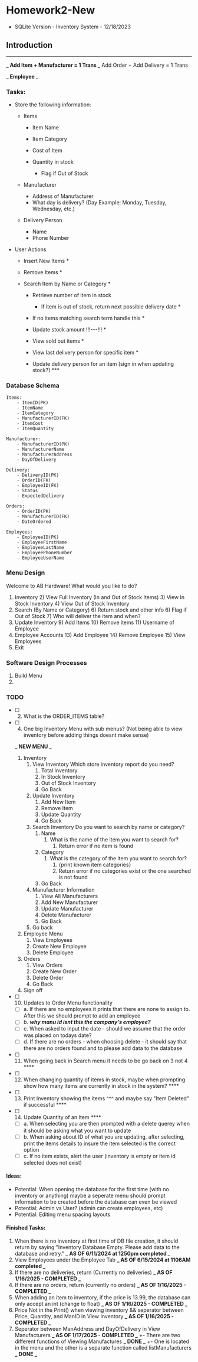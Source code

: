 # Homework2-New

- SQLite Version - Inventory System - 12/18/2023

## Introduction

---

**_ Add Item + Manufacturer = 1 Trans
_** Add Order + Add Delivery = 1 Trans

**_ Employee _**

### Tasks:

- Store the following information:

  - Items

    - Item Name
    - Item Category
    - Cost of Item
    - Quantity in stock

      - Flag if Out of Stock

  - Manufacturer

    - Address of Manufacturer
    - What day is delivery? (Day Example: Monday, Tuesday, Wednesday, etc.)

  - Delivery Person

    - Name
    - Phone Number

- User Actions

  - Insert New Items \*
  - Remove Items \*
  - Search Item by Name or Category \*

    - Retrieve number of item in stock

      - If item is out of stock, return next possible delivery date \*

    - If no items matching search term handle this \*
    - Update stock amount !!!---!!! \*
    - View sold out items \*
    - View last delivery person for specific item \*
    - Update delivery person for an item (sign in when updating stock?) \*\*\*

### Database Schema

    Items:
        - ItemID(PK)
        - ItemName
        - ItemCategory
        - ManufacturerID(FK)
        - ItemCost
        - ItemQuantity

    Manufacturer:
        - ManufacturerID(PK)
        - ManufacturerName
        - ManufacturerAddress
        - DayOfDelivery

    Delivery:
        - DeliveryID(PK)
        - OrderID(FK)
        - EmployeeID(FK)
        - Status
        - ExpectedDelivery

    Orders:
        - OrderID(PK)
        - ManufacturerID(FK)
        - DateOrdered

    Employees:
        - EmployeeID(PK)
        - EmployeeFirstName
        - EmployeeLastName
        - EmployeePhoneNumber
        - EmployeeUserName

### Menu Design

Welcome to AB Hardware!
What would you like to do?

1. Inventory 2) View Full Inventory (In and Out of Stock Items) 3) View In Stock Inventory 4) View Out of Stock Inventory
2. Search (By Name or Category) 6) Return stock and other info 6) Flag if Out of Stock 7) Who will deliver the item and when?
3. Update Inventory 9) Add Items 10) Remove items 11) Username of Employee
4. Employee Accounts 13) Add Employee 14) Remove Employee 15) View Employees
5. Exit

### Software Design Processes

1. Build Menu
2.

### TODO

- [ ] 2. What is the ORDER_ITEMS table?
- [ ] 4. One big Inventory Menu with sub menus? (Not being able to view inventory before adding things doesnt make sense)

  **_ NEW MENU _**

  1. Inventory
     1. View Inventory
        Which store inventory report do you need?
        1. Total Inventory
        2. In Stock Inventory
        3. Out of Stock Inventory
        4. Go Back
     2. Update Inventory
        1. Add New Item
        2. Remove Item
        3. Update Quantity
        4. Go Back
     3. Search Inventory
        Do you want to search by name or category?
        1. Name
           1. What is the name of the item you want to search for?
                1. Return error if no item is found
        2. Category
           1. What is the category of the item you want to search for?
                1. {print known item categories}
                2. Return error if no categories exist or the one searched is not found
        3. Go Back
     4. Manufacturer Information
        1. View All Manufacturers 
        2. Add New Manufacturer
        3. Update Manufacturer
        4. Delete Manufacturer
        5. Go Back
     5. Go back
  1. Employee Menu
        1. View Employees
        2. Create New Employee
        3. Delete Employee
  3. Orders
        1. View Orders
        2. Create New Order
        3. Delete Order
        4. Go Back
  4. Sign off

- [ ] 10. Updates to Order Menu functionality

  - [ ] a. If there are no employees it prints that there are none to assign to. After this we should prompt to add an employee
  - [ ] b. **_why manu id isnt this the company's employee?_**
  - [ ] c. When asked to input the date - should we assume that the order was placed on todays date?
  - [ ] d. If there are no orders - when choosing delete - it should say that there are no orders found and to please add data to the database

- [ ] 11. When going back in Search menu it needs to be go back on 3 not 4 \*\*\*\*
- [ ] 12. When changing quantity of items in stock, maybe when prompting show how many items are currently in stock in the system? \*\*\*\*
- [ ] 13. Print Inventory showing the items ^^^ and maybe say "Item Deleted" if successful \*\*\*\*
- [ ] 14. Update Quantity of an Item \*\*\*\*
  - [ ] a. When selecting you are then prompted with a delete querey when it should be asking what you want to update
  - [ ] b. When asking about ID of what you are updating, after selecting, print the items details to insure the item selected is the correct option
  - [ ] c. If no item exists, alert the user (inventory is empty or item id selected does not exist)

#### Ideas:

- Potential: When opening the database for the first time (with no inventory or anything) maybe a seperate menu should prompt information to be created before the database can even be viewed
- Potential: Admin vs User? (admin can create employees, etc)
- Potential: Editing menu spacing layouts

#### Finished Tasks:

1. When there is no inventory at first time of DB file creation, it should return by saying "Inventory Database Empty. Please add data to the database and retry." **_ AS OF 6/11/2024 at 1250pm completed _**
2. View Employees under the Employee Tab **_ AS OF 6/15/2024 at 1106AM completed _**
3. If there are no deliveries, return (Currently no deliveries) **_ AS OF 1/16/2025 - COMPLETED _**
4. If there are no orders, return (currently no orders) **_ AS OF 1/16/2025 - COMPLETED _**
5. When adding an item to inventory, if the price is 13.99, the database can only accept an int (change to float) **_ AS OF 1/16/2025 - COMPLETED _**
6. Price Not in the Print() when viewing inventory && seperator between Price, Quantity, and ManID in View Inventory **_ AS OF 1/16/2025 - COMPLETED _**
7. Seperator between ManAddress and DayOfDelivery in View Manufacturers **_ AS OF 1/17/2025 - COMPLETED _**
   +- There are two different functions of Viewing Manufactures **_ DONE _**
   +- One is located in the menu and the other is a separate function called listManufacturers **_ DONE _**
